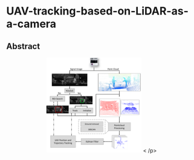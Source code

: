 # UAV-tracking-based-on-LiDAR-as-a-camera



## Abstract
<p align="center"> 
  <img src="./img/system_arch_fancy.pdf" width="50%">
< /p>
